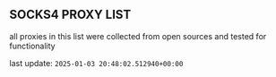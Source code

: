 ## SOCKS4 PROXY LIST

all proxies in this list were collected from open sources and tested for functionality

last update: `2025-01-03 20:48:02.512940+00:00`